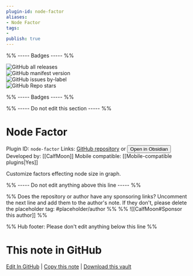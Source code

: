 ```yaml
---
plugin-id: node-factor
aliases:
- Node Factor
tags: 
- 
publish: true
---
```


%% ----- Badges ----- %%

![GitHub all releases](https://img.shields.io/github/downloads/CalfMoon/node-factor/total?color=573E7A&logo=github&style=for-the-badge)   
![GitHub manifest version](https://img.shields.io/github/manifest-json/v/CalfMoon/node-factor?color=573E7A&logo=github&style=for-the-badge)   
![GitHub issues by-label](https://img.shields.io/github/issues/CalfMoon/node-factor/help%20wanted?color=573E7A&logo=github&style=for-the-badge)   
![GitHub Repo stars](https://img.shields.io/github/stars/CalfMoon/node-factor?color=573E7A&logo=github&style=for-the-badge)

%% ----- Badges ----- %%

%% ----- Do not edit this section ----- %%

# Node Factor

Plugin ID: `node-factor`
Links: [GitHub repository](https://github.com/CalfMoon/node-factor) or [<button id=HH>Open in Obsidian</button>](obsidian://show-plugin?id=node-factor)
Developed by: [[CalfMoon]]
Mobile compatible: [[Mobile-compatible plugins|Yes]]

Customize factors effecting node size in graph.

%% ----- Do not edit anything above this line ----- %% 

%% Does the repository or author have any sponsoring links? Uncomment the next line and add them to the author's note. If they don't, please delete the placeholder tag: #placeholder/author %%
%% ![[CalfMoon#Sponsor this author]] %%

%% Hub footer: Please don't edit anything below this line %%

# This note in GitHub

<span class="git-footer">[Edit In GitHub](https://github.dev/obsidian-community/obsidian-hub/blob/main/02%20-%20Community%20Expansions/02.05%20All%20Community%20Expansions/Plugins/node-factor.md "git-hub-edit-note") | [Copy this note](https://raw.githubusercontent.com/obsidian-community/obsidian-hub/main/02%20-%20Community%20Expansions/02.05%20All%20Community%20Expansions/Plugins/node-factor.md "git-hub-copy-note") | [Download this vault](https://github.com/obsidian-community/obsidian-hub/archive/refs/heads/main.zip "git-hub-download-vault") </span>
